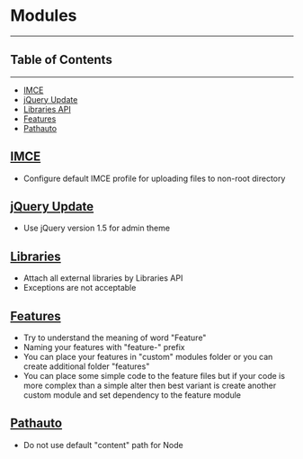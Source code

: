# Modules
* * *

## Table of Contents
* * *

  - [IMCE](#imce)
  - [jQuery Update](#jquery_update)
  - [Libraries API](#libraries)
  - [Features](#features)
  - [Pathauto](#pathauto)

## [IMCE](https://www.drupal.org/project/imce)

  * Configure default IMCE profile for uploading files to non-root directory
 
## [jQuery Update](https://www.drupal.org/project/jquery_update)

  * Use jQuery version 1.5 for admin theme
    
## [Libraries](https://www.drupal.org/project/libraries)

  * Attach all external libraries by Libraries API
  * Exceptions are not acceptable
  
## [Features](https://www.drupal.org/project/features)

  * Try to understand the meaning of word "Feature"
  * Naming your features with "feature-" prefix
  * You can place your features in "custom" modules folder or you can create additional folder "features"
  * You can place some simple code to the feature files but if your code is more complex than a simple alter then best variant is create another custom module and set dependency to the feature module
  
## [Pathauto](https://www.drupal.org/project/pathauto)

  * Do not use default "content" path for Node
  